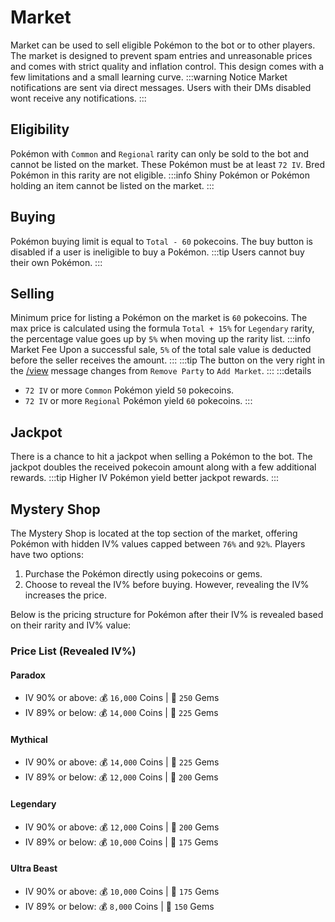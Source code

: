 # Market

Market can be used to sell eligible Pokémon to the bot or to other players. The market is designed to prevent spam entries and unreasonable prices and comes with strict quality and inflation control. This design comes with a few limitations and a small learning curve.
:::warning Notice
Market notifications are sent via direct messages. Users with their DMs disabled wont receive any notifications.
:::

## Eligibility

Pokémon with `Common` and `Regional` rarity can only be sold to the bot and cannot be listed on the market. These Pokémon must be at least `72 IV`. Bred Pokémon in this rarity are not eligible.
:::info
Shiny Pokémon or Pokémon holding an item cannot be listed on the market.
:::

## Buying

Pokémon buying limit is equal to `Total - 60` pokecoins. The buy button is disabled if a user is ineligible to buy a Pokémon.
:::tip
Users cannot buy their own Pokémon.
:::

## Selling

Minimum price for listing a Pokémon on the market is `60` pokecoins. The max price is calculated using the formula `Total + 15%` for `Legendary` rarity, the percentage value goes up by `5%` when moving up the rarity list.
:::info Market Fee
Upon a successful sale, `5%` of the total sale value is deducted before the seller receives the amount.
:::
:::tip
The button on the very right in the [/view](./view.html) message changes from `Remove Party` to `Add Market`.
:::
:::details
- `72 IV` or more `Common` Pokémon yield `50` pokecoins.
- `72 IV` or more `Regional` Pokémon yield `60` pokecoins.
:::

## Jackpot

There is a chance to hit a jackpot when selling a Pokémon to the bot. The jackpot doubles the received pokecoin amount along with a few additional rewards.
:::tip
Higher IV Pokémon yield better jackpot rewards.
:::

## Mystery Shop

The Mystery Shop is located at the top section of the market, offering Pokémon with hidden IV% values capped between `76%` and `92%`. Players have two options:

1. Purchase the Pokémon directly using pokecoins or gems.
2. Choose to reveal the IV% before buying. However, revealing the IV% increases the price.

Below is the pricing structure for Pokémon after their IV% is revealed based on their rarity and IV% value:

### Price List (Revealed IV%)

#### Paradox
- IV 90% or above: 💰 `16,000` Coins | 💎 `250` Gems  
- IV 89% or below: 💰 `14,000` Coins | 💎 `225` Gems  

#### Mythical
- IV 90% or above: 💰 `14,000` Coins | 💎 `225` Gems  
- IV 89% or below: 💰 `12,000` Coins | 💎 `200` Gems  

#### Legendary
- IV 90% or above: 💰 `12,000` Coins | 💎 `200` Gems  
- IV 89% or below: 💰 `10,000` Coins | 💎 `175` Gems  

#### Ultra Beast
- IV 90% or above: 💰 `10,000` Coins | 💎 `175` Gems  
- IV 89% or below: 💰 `8,000` Coins | 💎 `150` Gems  